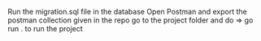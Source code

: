 Run the migration.sql file in the database 
Open Postman and export the postman collection given in the repo
go to the project folder and do => go run . to run the project
